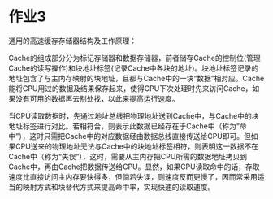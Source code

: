 # 作业3
通用的高速缓存存储器结构及工作原理：

  Cache的组成部分分为标记存储器和数据存储器，前者储存Cache的控制位(管理Cache的读写操作)和块地址标签(记录Cache中各块的地址)。块地址标签记录的地址包含了与主内存映射的块地址，且都与Cache中的一块“数据”相对应。Cache能将CPU用过的数据及结果保存起来，使得CPU下次处理时先来访问Cache，如果没有可用的数据再去别处找，以此来提高运行速度。

  当CPU读取数据时，先通过地址总线把物理地址送到Cache中，与Cache中的块地址标签进行对比。若相符合，则表示此数据已经存在于Cache中（称为“命中”），这时只需把Cache中的对应数据经由数据总线直接传送给CPU即可。但如果CPU送来的物理地址无法与Cache中的块地址标签相符，则表明这一数据不在Cache中（称为“失误”），这时，需要从主内存把CPU所需的数据地址拷贝到Cache中，再由Cache把数据传送给CPU。显然，如果CPU读取命中的话，存取速度比直接访问主内存要快得多，但倘若失误，则速度反而更慢了，因而常采用适当的映射方式和块替代方式来提高命中率，实现快速的读取速度。
